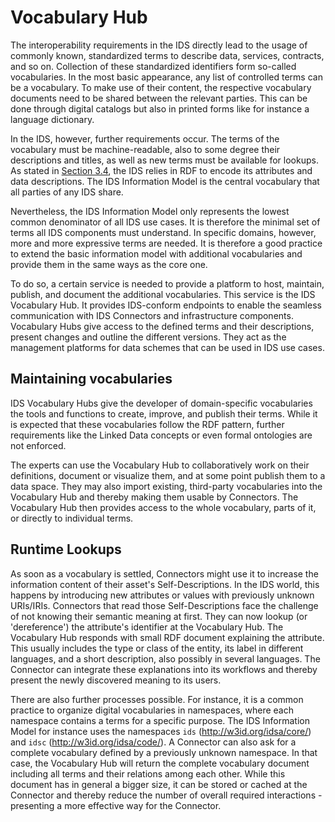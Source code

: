 # Vocabulary Hub

The interoperability requirements in the IDS directly lead to the usage of commonly known, standardized terms to describe data, services, contracts, and so on. Collection of these standardized identifiers form so-called vocabularies. In the most basic appearance, any list of controlled terms can be a vocabulary. To make use of their content, the respective vocabulary documents need to be shared between the relevant parties. This can be done through digital catalogs but also in printed forms like for instance a language dictionary.

In the IDS, however, further requirements occur. The terms of the vocabulary must be machine-readable, also to some degree their descriptions and titles, as well as new terms must be available for lookups. As stated in [Section 3.4](../3_4_Information_Layer), the IDS relies in RDF to encode its attributes and data descriptions. The IDS Information Model is the central vocabulary that all parties of any IDS share.

Nevertheless, the IDS Information Model only represents the lowest common denominator of all IDS use cases. It is therefore the minimal set of terms all IDS components must understand. In specific domains, however, more and more expressive terms are needed. It is therefore a good practice to extend the basic information model with additional vocabularies and provide them in the same ways as the core one.

To do so, a certain service is needed to provide a platform to host, maintain, publish, and document the additional vocabularies. This service is the IDS Vocabulary Hub. It provides IDS-conform endpoints to enable the seamless communication with IDS Connectors and infrastructure components. Vocabulary Hubs give access to the defined terms and their descriptions, present changes and outline the different versions. They act as the management platforms for data schemes that can be used in IDS use cases.


## Maintaining vocabularies

IDS Vocabulary Hubs give the developer of domain-specific vocabularies the tools and functions to create, improve, and publish their terms. While it is expected that these vocabularies follow the RDF pattern, further requirements like the Linked Data concepts or even formal ontologies are not enforced.

The experts can use the Vocabulary Hub to collaboratively work on their definitions, document or visualize them, and at some point publish them to a data space. They may also import existing, third-party vocabularies into the Vocabulary Hub and thereby making them usable by Connectors. The Vocabulary Hub then provides access to the whole vocabulary, parts of it, or directly to individual terms.


## Runtime Lookups

As soon as a vocabulary is settled, Connectors might use it to increase the information content of their asset's Self-Descriptions. In the IDS world, this happens by introducing new attributes or values with previously unknown URIs/IRIs. Connectors that read those Self-Descriptions face the challenge of not knowing their semantic meaning at first. They can now lookup (or 'dereference') the attribute's identifier at the Vocabulary Hub. The Vocabulary Hub responds with small RDF document explaining the attribute. This usually includes the type or class of the entity, its label in different languages, and a short description, also possibly in several languages. The Connector can integrate these explanations into its workflows and thereby present the newly discovered meaning to its users.

There are also further processes possible. For instance, it is a common practice to organize digital vocabularies in namespaces, where each namespace contains a terms for a specific purpose. The IDS Information Model for instance uses the namespaces `ids` (http://w3id.org/idsa/core/) and `idsc` (http://w3id.org/idsa/code/). A Connector can also ask for a complete vocabulary defined by a previously unknown namespace. In that case, the Vocabulary Hub will return the complete vocabulary document including all terms and their relations among each other. While this document has in general a bigger size, it can be stored or cached at the Connector and thereby reduce the number of overall required interactions - presenting a more effective way for the Connector.
